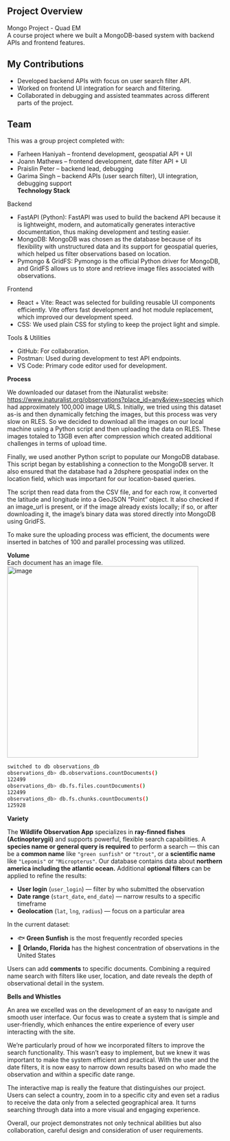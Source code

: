 ## Project Overview
Mongo Project - Quad EM  
A course project where we built a MongoDB-based system with backend APIs and frontend features.  

## My Contributions
- Developed backend APIs with focus on user search filter API.  
- Worked on frontend UI integration for search and filtering.  
- Collaborated in debugging and assisted teammates across different parts of the project.  

## Team
This was a group project completed with:  
- Farheen Haniyah – frontend development, geospatial API + UI  
- Joann Mathews – frontend development, date filter API + UI  
- Praislin Peter – backend lead, debugging  
- Garima Singh – backend APIs (user search filter), UI integration, debugging support  
**Technology Stack**

Backend
- FastAPI (Python): FastAPI was used to build the backend API because it is lightweight, modern, and automatically generates interactive documentation, thus making development and testing easier.
- MongoDB: MongoDB was chosen as the database because of its flexibility with unstructured data and its support for geospatial queries, which helped us filter observations based on location.
- Pymongo & GridFS: Pymongo is the official Python driver for MongoDB, and GridFS allows us to store and retrieve image files associated with observations.

Frontend
- React + Vite: React was selected for building reusable UI components efficiently. Vite offers fast development and hot module replacement, which improved our development speed.
- CSS: We used plain CSS for styling to keep the project light and simple.

Tools & Utilities
- GitHub: For collaboration.
- Postman: Used during development to test API endpoints.
- VS Code: Primary code editor used for development.

**Process**

We downloaded our dataset from the iNaturalist website: https://www.inaturalist.org/observations?place_id=any&view=species
which had approximately 100,000 image URLS. Initially, we tried using this dataset as-is and then dynamically fetching the images, but this process was very slow on RLES. So we decided to download all the images on our local machine using a Python script and then uploading the data on RLES. These images totaled to 13GB even after compression which created additional challenges in terms of upload time.

Finally, we used  another Python script to populate our MongoDB database. This script began by establishing a connection to the MongoDB server. It also ensured that the database had a 2dsphere geospatial index on the location field, which was important for our location-based queries.

The script then read data from the CSV file,  and for each row, it converted the latitude and longitude into a GeoJSON “Point” object. It also checked if an image_url is present, or if the image already exists locally; if so, or after downloading it, the image’s binary data was stored directly into MongoDB using GridFS.

To make sure the uploading process was efficient, the documents were inserted in batches of 100 and parallel processing was utilized. 

**Volume**  
Each document has an image file.  
<img width="445" alt="image" src="https://github.com/user-attachments/assets/136a7228-8e2b-4e96-a615-65d1a199792c" />

```bash
switched to db observations_db
observations_db> db.observations.countDocuments()
122499
observations_db> db.fs.files.countDocuments()
122499
observations_db> db.fs.chunks.countDocuments()
125928
```

**Variety** 

The **Wildlife Observation App** specializes in **ray-finned fishes (Actinopterygii)** and supports powerful, flexible search capabilities. A **species name or general query is required** to perform a search — this can be a **common name** like `"green sunfish"` or `"trout"`, or a **scientific name** like `"Lepomis"` or `"Micropterus"`.
Our database contains data about **northern america including the atlantic ocean.**
Additional **optional filters** can be applied to refine the results:

- **User login** (`user_login`) — filter by who submitted the observation  
- **Date range** (`start_date`, `end_date`) — narrow results to a specific timeframe  
- **Geolocation** (`lat`, `lng`, `radius`) — focus on a particular area  

In the current dataset:
- 🐟 **Green Sunfish** is the most frequently recorded species  
- 📍 **Orlando, Florida** has the highest concentration of observations in the United States

Users can add **comments** to specific documents.
Combining a required name search with filters like user, location, and date reveals the depth of observational detail in the system.

**Bells and Whistles**

An area we excelled was on the development of an easy to navigate and smooth user interface. Our focus was to create a system that is simple and user-friendly, which enhances the entire experience of every user interacting with the site.

We’re particularly proud of how we incorporated filters to improve the search functionality. This wasn’t easy to implement, but we knew it was important to make the system efficient and practical. With the user and the date filters, it is now easy to narrow down results based on who made the observation and within a specific date range.

The interactive map is really the feature that distinguishes our project. Users can select a country, zoom in to a specific city and even set a radius to receive the data only from a selected geographical area. It turns searching through data into a more visual and engaging experience.

Overall, our project demonstrates not only technical abilities but also collaboration, careful design and consideration of user requirements. 

